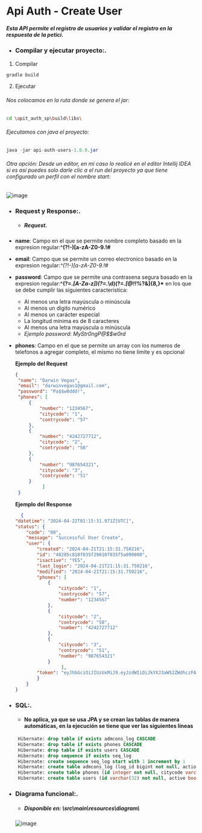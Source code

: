# Api Auth -  Create User
##### Esta API permite el registro de usuarios y validar el registro en la respuesta de la petici.
    
* ### **Compilar y ejecutar proyecto:**.
1. Compilar
```sh
gradle build
```
2. Ejecutar 

###### Nos colocamos en la ruta donde se genera el jar:
```sh
cd \apit_auth_sp\build\libs\
```
###### Ejecutamos con java el proyecto:
```java
java -jar api-auth-users-1.0.0.jar
```

###### Otra opción: Desde un editor, en mi caso lo realicé en el editor Intellij IDEA si es así puedes solo darle clic a el run del proyecto ya que tiene configurado un perfil con el nombre start:
![image](https://github.com/dvegas1/apit_auth_sp/assets/33332525/803935d2-40d9-4124-963a-a970d5f1ca6b)

* ### **Request y Response:**.
  
    *  ##### **Request**.
 * **name**: Campo en el que se permite nombre completo basado en la expresion regular:**^(?!-)[a-zA-Z0-9.!#$%&'*+/=?^_`{|}~-]+(?<!-)\@([a-zA-Z]+(\.[a-zA-Z]+))+$**
 * **email**: Campo que se permite un correo electronico basado en la expresion regular:*^(?!-)[a-zA-Z0-9.!#$%&'*+/=?^_`{|}~-]+(?<!-)\@([a-zA-Z]+(\.[a-zA-Z]+))+$*
* **password**: Campo que se permite una contrasena segura basado en la expresion regular:**^(?=.*[A-Za-z])(?=.*\d)(?=.*[@$!%*?&])[A-Za-z\d@$!%*?&]{8,}$*$** en los que se debe cumplir las siguientes caracteristica:
  * Al menos una letra mayúscula o minúscula
  * Al menos un dígito numérico
  * Al menos un carácter especial
  * La longitud mínima es de 8 caracteres
  * Al menos una letra mayúscula o minúscula
  * *Ejemplo password*: *MyStr0ngP@$$w0rd*

* **phones**: Campo en el que se permite un array con los numeros de telefonos a agregar completo, el mismo no tiene limite y es opcional

  **Ejemplo del Request**
   ```json
   {
    "name": "Darwin Vegas",
    "email": "darwinvegas1@gmail.com",
    "password": "Pa$$w0ddd!",
    "phones": [
        {
            "number": "1234567",
            "citycode": "1",
            "contrycode": "57"
        },
        {
            "number": "4242727712",
            "citycode": "2",
            "contrycode": "58"
        },
        {
            "number": "987654321",
            "citycode": "3",
            "contrycode": "51"
        }
             ]
    }
   ```
  **Ejemplo del Response** 
    ```json
      {
    "datetime": "2024-04-22T01:15:31.971Z[UTC]",
    "status": {
        "code": "00",
        "message": "Successful User Create",
        "user": {
            "created": "2024-04-21T21:15:31.750216",
            "id": "40285c818f035f29018f035f5a090000",
            "isactive": "YES",
            "last_login": "2024-04-21T21:15:31.750216",
            "modified": "2024-04-21T21:15:31.750216",
            "phones": [
                {
                    "citycode": "1",
                    "contrycode": "57",
                    "number": "1234567"
                },
                {
                    "citycode": "2",
                    "contrycode": "58",
                    "number": "4242727712"
                },
                {
                    "citycode": "3",
                    "contrycode": "51",
                    "number": "987654321"
                }
                     ],
            "token": "eyJhbGciOiJIUzUxMiJ9.eyJzdWIiOiJkYXJ3aW52ZWdhczFAZ21haWwuY29tIiwiZXhwIjoxNzE0NjEyNTMxfQ.NhaZ_3Lbyeu-T6L3OXkUj6STIXlB3UKQjebwj_xN9-NgeihxxOTdqn-zYgqak3dEq0j87gj2LXiM2jA5QOEJvQ"
            }
        }
    }
    ```
* ### **SQL:**.
    * #### No aplica, ya que se usa JPA y se crean las tablas de manera automáticas, en la ejecución se tiene que ver las siguientes líneas
   ```sql
    Hibernate: drop table if exists admcons_log CASCADE 
    Hibernate: drop table if exists phones CASCADE 
    Hibernate: drop table if exists users CASCADE 
    Hibernate: drop sequence if exists seq_log
    Hibernate: create sequence seq_log start with 1 increment by 1
    Hibernate: create table admcons_log (log_id bigint not null, action varchar(20), client varchar(32), country varchar(20), email varchar(30), ip varchar(64), msg varchar(100), rc varchar(4), time_stamp timestamp, primary key (log_id))
    Hibernate: create table phones (id integer not null, citycode varchar(255), contrycode varchar(255) not null, id_user varchar(255) not null, number varchar(255) not null, primary key (id))
    Hibernate: create table users (id varchar(32) not null, active boolean, created timestamp, email varchar(100) not null, last_login timestamp, modified timestamp, name varchar(100) not null, primary key (id))
    ```

* ### **Diagrama funcional:**.
    * ##### Disponible en: \src\main\resources\diagram\
  ![image]([https://github.com/dvegas1/apit_auth_sp/assets/33332525/803935d2-40d9-4124-963a-a970d5f1ca6b](https://i.ibb.co/PgnhrdV/diagrama.png))
  





